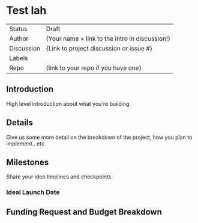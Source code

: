 # Test lah

|  |  |
| -------- | -------- |
| Status | Draft |
| Author   | {Your name + link to the intro in discussion!}  |
| Discussion   | {Link to project discussion or issue #}  |
| Labels | |
| Repo   | {link to your repo if you have one}  |

## Introduction

High level introduction about what you're building.

## Details

Give us some more detail on the breakdown of the project, how you plan to implement.. etc

## Milestones

Share your idea timelines and checkpoints

### Ideal Launch Date

## Funding Request and Budget Breakdown

